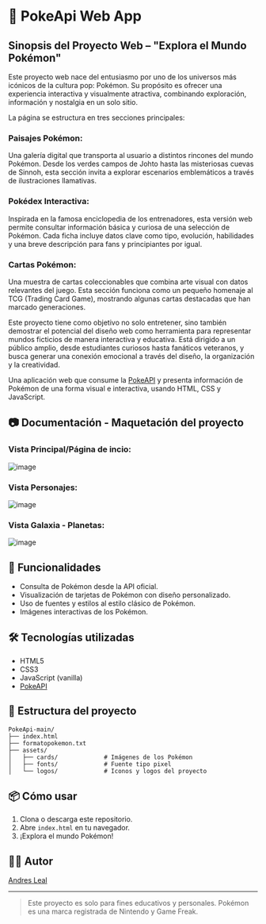 # 🧩 PokeApi Web App
## Sinopsis del Proyecto Web – "Explora el Mundo Pokémon"

Este proyecto web nace del entusiasmo por uno de los universos más icónicos de la cultura pop: Pokémon. Su propósito es ofrecer una experiencia interactiva y visualmente atractiva, combinando exploración, información y nostalgia en un solo sitio.

La página se estructura en tres secciones principales:

### Paisajes Pokémon: 
Una galería digital que transporta al usuario a distintos rincones del mundo Pokémon. Desde los verdes campos de Johto hasta las misteriosas cuevas de Sinnoh, esta sección invita a explorar escenarios emblemáticos a través de ilustraciones llamativas.

### Pokédex Interactiva: 
Inspirada en la famosa enciclopedia de los entrenadores, esta versión web permite consultar información básica y curiosa de una selección de Pokémon. Cada ficha incluye datos clave como tipo, evolución, habilidades y una breve descripción para fans y principiantes por igual.

### Cartas Pokémon: 
Una muestra de cartas coleccionables que combina arte visual con datos relevantes del juego. Esta sección funciona como un pequeño homenaje al TCG (Trading Card Game), mostrando algunas cartas destacadas que han marcado generaciones.

Este proyecto tiene como objetivo no solo entretener, sino también demostrar el potencial del diseño web como herramienta para representar mundos ficticios de manera interactiva y educativa. Está dirigido a un público amplio, desde estudiantes curiosos hasta fanáticos veteranos, y busca generar una conexión emocional a través del diseño, la organización y la creatividad.

Una aplicación web que consume la [PokeAPI](https://pokeapi.co/) y presenta información de Pokémon de una forma visual e interactiva, usando HTML, CSS y JavaScript.

## 📷 Documentación - Maquetación del proyecto

### Vista Principal/Página de incio:

![image](https://github.com/user-attachments/assets/39d14846-4f31-49c7-af20-664dc18f9842)


### Vista Personajes:

![image](https://github.com/user-attachments/assets/0abc483f-71e9-4ff8-b78d-bc7d1461e690)

### Vista Galaxia - Planetas:

![image](https://github.com/user-attachments/assets/969ad2ab-11c7-49fa-9124-bf041fe782f4)

## 🚀 Funcionalidades

- Consulta de Pokémon desde la API oficial.
- Visualización de tarjetas de Pokémon con diseño personalizado.
- Uso de fuentes y estilos al estilo clásico de Pokémon.
- Imágenes interactivas de los Pokémon.

## 🛠️ Tecnologías utilizadas

- HTML5
- CSS3
- JavaScript (vanilla)
- [PokeAPI](https://pokeapi.co/)

## 📁 Estructura del proyecto

```
PokeApi-main/
├── index.html
├── formatopokemon.txt
├── assets/
│   ├── cards/             # Imágenes de los Pokémon
│   ├── fonts/             # Fuente tipo pixel
│   └── logos/             # Iconos y logos del proyecto
```


## 📦 Cómo usar

1. Clona o descarga este repositorio.
2. Abre `index.html` en tu navegador.
3. ¡Explora el mundo Pokémon!

## 🧙‍♀️ Autor

[Andres Leal](https://github.com/Andre07g)

---

> Este proyecto es solo para fines educativos y personales. Pokémon es una marca registrada de Nintendo y Game Freak.
